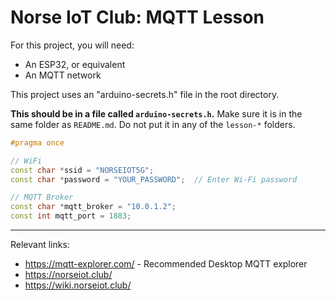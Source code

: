 # Norse IoT Club: MQTT Lesson

For this project, you will need:
- An ESP32, or equivalent
- An MQTT network

This project uses an "arduino-secrets.h" file in the root directory.

**This should be in a file called `arduino-secrets.h`.** 
Make sure it is in the same folder as `README.md`. Do not put it in any of the `lesson-*` folders.

```cpp
#pragma once

// WiFi
const char *ssid = "NORSEIOT5G";
const char *password = "YOUR_PASSWORD";  // Enter Wi-Fi password

// MQTT Broker
const char *mqtt_broker = "10.0.1.2";
const int mqtt_port = 1883;
```

------

Relevant links:

- <https://mqtt-explorer.com/> - Recommended Desktop MQTT explorer
- <https://norseiot.club/>
- <https://wiki.norseiot.club/>
